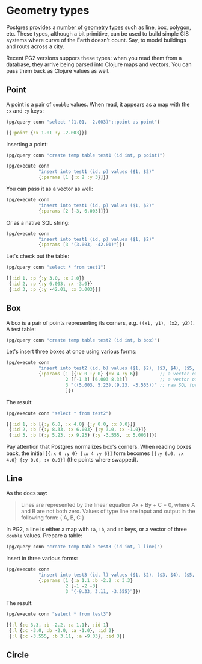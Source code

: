 # Geometry types

[types]: https://www.postgresql.org/docs/current/datatype-geometric.html

Postgres provides a [number of geometry types][types] such as line, box,
polygon, etc. These types, although a bit primitive, can be used to build simple
GIS systems where curve of the Earth doesn't count. Say, to model buildings and
routs across a city.

Recent PG2 versions suppors these types: when you read them from a database,
they arrive being parsed into Clojure maps and vectors. You can pass them back
as Clojure values as well.

## Point

A point is a pair of `double` values. When read, it appears as a map with the
`:x` and `:y` keys:

~~~clojure
(pg/query conn "select '(1.01, -2.003)'::point as point")

[{:point {:x 1.01 :y -2.003}}]
~~~

Inserting a point:

~~~clojure
(pg/query conn "create temp table test1 (id int, p point)")

(pg/execute conn
            "insert into test1 (id, p) values ($1, $2)"
            {:params [1 {:x 2 :y 3}]})
~~~

You can pass it as a vector as well:

~~~clojure
(pg/execute conn
            "insert into test1 (id, p) values ($1, $2)"
            {:params [2 [-3, 6.003]]})
~~~

Or as a native SQL string:

~~~clojure
(pg/execute conn
            "insert into test1 (id, p) values ($1, $2)"
            {:params [3 "(3.003, -42.01)"]})
~~~

Let's check out the table:

~~~clojure
(pg/query conn "select * from test1")

[{:id 1, :p {:y 3.0, :x 2.0}}
 {:id 2, :p {:y 6.003, :x -3.0}}
 {:id 3, :p {:y -42.01, :x 3.003}}]
~~~

## Box

A box is a pair of points representing its corners, e.g. `((x1, y1), (x2,
y2))`. A test table:

~~~clojure
(pg/query conn "create temp table test2 (id int, b box)")
~~~

Let's insert three boxes at once using various forms:

~~~clojure
(pg/execute conn
            "insert into test2 (id, b) values ($1, $2), ($3, $4), ($5, $6)"
            {:params [1 [{:x 0 :y 0} {:x 4 :y 6}]        ;; a vector of maps
                      2 [[-1 3] [6.003 8.33]]            ;; a vector of pairs
                      3 "((5.003, 5.23),(9.23, -3.555))" ;; raw SQL form
                      ]})
~~~

The result:

~~~clojure
(pg/execute conn "select * from test2")

[{:id 1, :b [{:y 6.0, :x 4.0} {:y 0.0, :x 0.0}]}
 {:id 2, :b [{:y 8.33, :x 6.003} {:y 3.0, :x -1.0}]}
 {:id 3, :b [{:y 5.23, :x 9.23} {:y -3.555, :x 5.003}]}]
~~~

Pay attention that Postgres normalizes box's corners. When reading boxes back,
the initial `[{:x 0 :y 0} {:x 4 :y 6}]` form becomes `[{:y 6.0, :x 4.0} {:y 0.0,
:x 0.0}]` (the points where swapped).

## Line

As the docs say:

> Lines are represented by the linear equation Ax + By + C = 0, where A and B
> are not both zero. Values of type line are input and output in the following
> form: { A, B, C }

In PG2, a line is either a map with `:a`, `:b`, and `:c` keys, or a vector of
three `double` values. Prepare a table:

~~~clojure
(pg/query conn "create temp table test3 (id int, l line)")
~~~

Insert in three various forms:

~~~clojure
(pg/execute conn
            "insert into test3 (id, l) values ($1, $2), ($3, $4), ($5, $6)"
            {:params [1 {:a 1.1 :b -2.2 :c 3.3}
                      2 [-1 -2 -3]
                      3 "{-9.33, 3.11, -3.555}"]})

~~~

The result:

~~~clojure
(pg/execute conn "select * from test3")

[{:l {:c 3.3, :b -2.2, :a 1.1}, :id 1}
 {:l {:c -3.0, :b -2.0, :a -1.0}, :id 2}
 {:l {:c -3.555, :b 3.11, :a -9.33}, :id 3}]
~~~

## Circle

